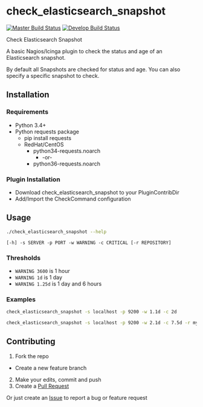 # check_elasticsearch_snapshot

[![Master Build Status](https://travis-ci.org/leeclemens/check_elasticsearch_snapshot.svg?branch=master)](https://travis-ci.org/leeclemens/check_elasticsearch_snapshot)
[![Develop Build Status](https://travis-ci.org/leeclemens/check_elasticsearch_snapshot.svg?branch=develop)](https://travis-ci.org/leeclemens/check_elasticsearch_snapshot)

Check Elasticsearch Snapshot

A basic Nagios/Icinga plugin to check the status and age of an Elasticsearch snapshot.

By default all Snapshots are checked for status and age. You can also specify a specific snapshot to check.

## Installation
### Requirements
* Python 3.4+
* Python requests package
  * pip install requests
  * RedHat/CentOS
    * python34-requests.noarch
      * -or-
    * python36-requests.noarch
### Plugin Installation
* Download check_elasticsearch_snapshot to your PluginContribDir
* Add/Import the CheckCommand configuration

## Usage
```bash
./check_elasticsearch_snapshot --help
```

`[-h] -s SERVER -p PORT -w WARNING -c CRITICAL [-r REPOSITORY]`

### Thresholds
* `WARNING 3600` is 1 hour
* `WARNING 1d` is 1 day
* `WARNING 1.25d` is 1 day and 6 hours

### Examples
```bash
check_elasticsearch_snapshot -s localhost -p 9200 -w 1.1d -c 2d 
```
```bash
check_elasticsearch_snapshot -s localhost -p 9200 -w 2.1d -c 7.5d -r my_backups 
```

## Contributing
1. Fork the repo
  * Create a new feature branch
2. Make your edits, commit and push
3. Create a [Pull Request](https://github.com/leeclemens/check_elasticsearch_snapshot/pulls)

Or just create an [Issue](https://github.com/leeclemens/check_elasticsearch_snapshot/issues) to report a bug or feature request
